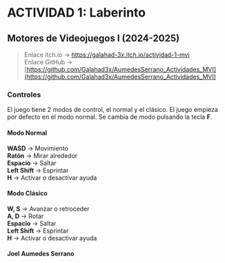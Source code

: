 # ACTIVIDAD 1: Laberinto
## Motores de Videojuegos I (2024-2025)

> Enlace itch.io -> https://galahad-3x.itch.io/actividad-1-mvi  
> Enlace GitHub -> [https://github.com/Galahad3x/AumedesSerrano_Actividades_MVI](https://github.com/Galahad3x/AumedesSerrano_Actividades_MVI)

### Controles
El juego tiene 2 modos de control, el normal y el clásico. El juego empieza por defecto en el modo normal. Se cambia de modo pulsando la tecla **F**.
#### Modo Normal
**WASD** -> Movimiento  
**Ratón** -> Mirar alrededor  
**Espacio** -> Saltar  
**Left Shift** -> Esprintar  
**H** -> Activar o desactivar ayuda
#### Modo Clásico
**W, S** -> Avanzar o retroceder  
**A, D** -> Rotar  
**Espacio** -> Saltar  
**Left Shift** -> Esprintar  
**H** -> Activar o desactivar ayuda

#### Joel Aumedes Serrano

